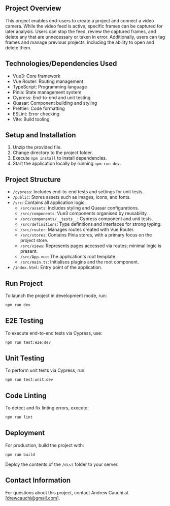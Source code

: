 ## Project Overview

This project enables end-users to create a project and connect a video camera. While the video feed is active, specific frames can be captured for later analysis. Users can stop the feed, review the captured frames, and delete any that are unnecessary or taken in error. Additionally, users can tag frames and manage previous projects, including the ability to open and delete them.

## Technologies/Dependencies Used

- Vue3: Core framework
- Vue Router: Routing management
- TypeScript: Programming language
- Pinia: State management system
- Cypress: End-to-end and unit testing
- Quasar: Component building and styling
- Prettier: Code formatting
- ESLint: Error checking
- Vite: Build tooling

## Setup and Installation

1. Unzip the provided file.
2. Change directory to the project folder.
3. Execute `npm install` to install dependencies.
4. Start the application locally by running `npm run dev`.

## Project Structure

- `/cypress`: Includes end-to-end tests and settings for unit tests.
- `/public`: Stores assets such as images, icons, and fonts.
- `/src`: Contains all application logic.
  - `/src/assets`: Includes styling and Quasar configurations.
  - `/src/components`: Vue3 components organised by reusability.
  - `/src/components/__tests__`: Cypress component and unit tests.
  - `/src/definitions`: Type definitions and interfaces for strong typing.
  - `/src/router`: Manages routes created with Vue Router.
  - `/src/stores`: Contains Pinia stores, with a primary focus on the project store.
  - `/src/views`: Represents pages accessed via routes; minimal logic is present.
  - `/src/App.vue`: The application's root template.
  - `/src/main.ts`: Initialises plugins and the root component.
- `/index.html`: Entry point of the application.

## Run Project

To launch the project in development mode, run:

```sh
npm run dev
```

## E2E Testing

To execute end-to-end tests via Cypress, use:

```sh
npm run test:e2e:dev
```

## Unit Testing

To perform unit tests via Cypress, run:

```sh
npm run test:unit:dev
```

## Code Linting

To detect and fix linting errors, execute:

```sh
npm run lint
```

## Deployment

For production, build the project with:

```sh
npm run build
```

Deploy the contents of the `/dist` folder to your server.

## Contact Information

For questions about this project, contact Andrew Cauchi at [drewcauchi@gmail.com].
